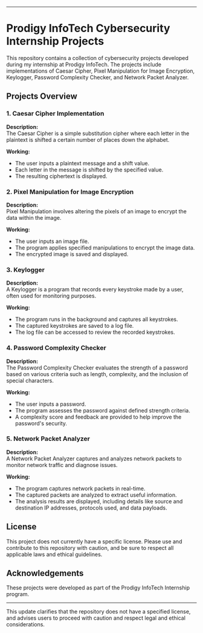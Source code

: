 

---

# Prodigy InfoTech Cybersecurity Internship Projects

This repository contains a collection of cybersecurity projects developed during my internship at Prodigy InfoTech. The projects include implementations of Caesar Cipher, Pixel Manipulation for Image Encryption, Keylogger, Password Complexity Checker, and Network Packet Analyzer.

## Projects Overview

### 1. Caesar Cipher Implementation

**Description:**  
The Caesar Cipher is a simple substitution cipher where each letter in the plaintext is shifted a certain number of places down the alphabet.

**Working:**
- The user inputs a plaintext message and a shift value.
- Each letter in the message is shifted by the specified value.
- The resulting ciphertext is displayed.

### 2. Pixel Manipulation for Image Encryption

**Description:**  
Pixel Manipulation involves altering the pixels of an image to encrypt the data within the image.

**Working:**
- The user inputs an image file.
- The program applies specified manipulations to encrypt the image data.
- The encrypted image is saved and displayed.

### 3. Keylogger

**Description:**  
A Keylogger is a program that records every keystroke made by a user, often used for monitoring purposes.

**Working:**
- The program runs in the background and captures all keystrokes.
- The captured keystrokes are saved to a log file.
- The log file can be accessed to review the recorded keystrokes.

### 4. Password Complexity Checker

**Description:**  
The Password Complexity Checker evaluates the strength of a password based on various criteria such as length, complexity, and the inclusion of special characters.

**Working:**
- The user inputs a password.
- The program assesses the password against defined strength criteria.
- A complexity score and feedback are provided to help improve the password's security.

### 5. Network Packet Analyzer

**Description:**  
A Network Packet Analyzer captures and analyzes network packets to monitor network traffic and diagnose issues.

**Working:**
- The program captures network packets in real-time.
- The captured packets are analyzed to extract useful information.
- The analysis results are displayed, including details like source and destination IP addresses, protocols used, and data payloads.

## License

This project does not currently have a specific license. Please use and contribute to this repository with caution, and be sure to respect all applicable laws and ethical guidelines.

## Acknowledgements

These projects were developed as part of the Prodigy InfoTech Internship program.

---

This update clarifies that the repository does not have a specified license, and advises users to proceed with caution and respect legal and ethical considerations.

